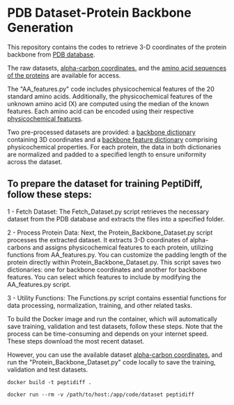 # PDB Dataset-Protein Backbone Generation
 This repository contains the codes to retrieve 3-D coordinates of the protein backbone from [PDB database][1]. 
 
The raw datasets, [alpha-carbon coordinates.][2] and the [amino acid sequences of the proteins][3] are available for access.
 
The "AA_features.py" code includes physicochemical features of the 20 standard amino acids. Additionally, the physicochemical features of the unknown amino acid (X) are computed using the median of the known features. Each amino acid can be encoded using their respective [physicochemical features][4]. 

Two pre-processed datasets are provided: a [backbone dictionary][5] containing 3D coordinates and a [backbone feature dictionary][6] comprising physicochemical properties. For each protein, the data in both dictionaries are normalized and padded to a specified length to ensure uniformity across the dataset.

[1]: https://files.wwpdb.org/pub/pdb/data/biounit/PDB/divided/

[2]: https://uottawa-my.sharepoint.com/personal/fsole078_uottawa_ca/_layouts/15/guestaccess.aspx?share=ERw4N-f4U6BNutxBZ67JtbUBF29r45VJifBIzTVFaCvcew&e=79FvMR

[3]: https://uottawa-my.sharepoint.com/personal/fsole078_uottawa_ca/_layouts/15/guestaccess.aspx?share=Eescxh5uKtRGtBtdVZ7BSc8BGGvR9GXhhaw_2mKNKMQtzg&e=EpZjyQ

[4]: https://www.sciencedirect.com/science/article/pii/S2001037023000296

[5]: https://uottawa-my.sharepoint.com/personal/fsole078_uottawa_ca/_layouts/15/guestaccess.aspx?share=EXbmb-xB6UFGi6GpWOW5tdQB2MfF6n5hNnI_A0W0Eohczw&e=g7Nnbv

[6]: https://uottawa-my.sharepoint.com/personal/fsole078_uottawa_ca/_layouts/15/guestaccess.aspx?share=EexD4tXaEhtDkyMe_a649EQBuD_uLTAJ84BV1okvF2RRrQ&e=hNgvff


## To prepare the dataset for training PeptiDiff, follow these steps:

1 - Fetch Dataset: The Fetch_Dataset.py script retrieves the necessary dataset from the PDB database and extracts the files into a specified folder.

2 - Process Protein Data: Next, the Protein_Backbone_Dataset.py script processes the extracted dataset. It extracts 3-D coordinates of alpha-carbons and assigns physicochemical features to each protein, utilizing functions from AA_features.py. You can customize the padding length of the protein directly within Protein_Backbone_Dataset.py. This script saves two dictionaries: one for backbone coordinates and another for backbone features. You can select which features to include by modifying the AA_features.py script.

3 - Utility Functions: The Functions.py script contains essential functions for data processing, normalization, training, and other related tasks.

To build the Docker image and run the container, which will automatically save training, validation and test datasets, follow these steps. Note that the process can be time-consuming and depends on your internet speed. These steps download the most recent dataset. 

However, you can use the available dataset [alpha-carbon coordinates.][2] and run the "Protein_Backbone_Dataset.py" code locally to save the training, validation and test datasets. 

```
docker build -t peptidiff .
```
```
docker run --rm -v /path/to/host:/app/code/dataset peptidiff
```
